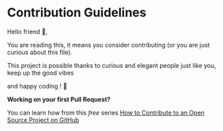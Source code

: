 # Contribution Guidelines

Hello friend :wave:,

You are reading this, it means you consider contributing (or you are just curious about this file).

This project is possible thanks to curious and elegant people just like you, keep up the good vibes

and happy coding ! :balloon:

**Working on your first Pull Request?** 

You can learn how from this *free* series [How to Contribute to an Open Source Project on GitHub](https://egghead.io/series/how-to-contribute-to-an-open-source-project-on-github)
